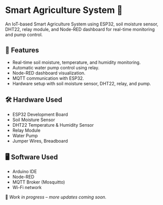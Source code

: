 # Smart Agriculture System 🌱

An IoT-based Smart Agriculture System using ESP32, soil moisture sensor, DHT22, relay module, and Node-RED dashboard for real-time monitoring and pump control.

## 📌 Features
- Real-time soil moisture, temperature, and humidity monitoring.
- Automatic water pump control using relay.
- Node-RED dashboard visualization.
- MQTT communication with ESP32.
- Hardware setup with soil moisture sensor, DHT22, relay, and pump.

## 🛠 Hardware Used
- ESP32 Development Board
- Soil Moisture Sensor
- DHT22 Temperature & Humidity Sensor
- Relay Module
- Water Pump
- Jumper Wires, Breadboard

## 🖥 Software Used
- Arduino IDE
- Node-RED
- MQTT Broker (Mosquitto)
- Wi-Fi network

🚀 *Work in progress – more updates coming soon.*

